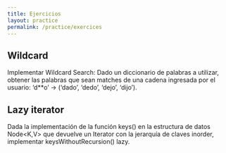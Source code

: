 ```yaml
---
title: Ejercicios
layout: practice
permalink: /practice/exercices
---
```


## Wildcard

Implementar Wildcard Search: Dado un diccionario de palabras a utilizar, obtener las palabras que sean matches de una cadena ingresada por el usuario: ‘d**o’ → (‘dado’, ‘dedo’, ‘dejo’, ‘dijo’).

## Lazy iterator

Dada la implementación de la función keys() en la estructura de datos Node<K,V> que devuelve un Iterator<K> con la jerarquía de claves inorder, implementar keysWithoutRecursion() lazy.